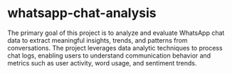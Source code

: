 # whatsapp-chat-analysis
The primary goal of this project is to analyze and evaluate WhatsApp chat data to extract meaningful insights, trends, and patterns from conversations. The project leverages data analytic techniques to process chat logs, enabling users to understand communication behavior and metrics such as user activity, word usage, and sentiment trends.
